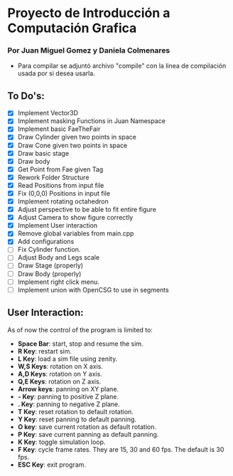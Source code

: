 # Proyecto de Introducción a Computación Grafica
### Por Juan Miguel Gomez y Daniela Colmenares

- Para compilar se adjuntó archivo "compile" con la linea de compilación usada por si desea usarla.

## To Do's:
- [X] Implement Vector3D
- [X] Implement masking Functions in Juan Namespace
- [X] Implement basic FaeTheFair
- [X] Draw Cylinder given two points in space
- [X] Draw Cone given two points in space
- [X] Draw basic stage
- [X] Draw body
- [X] Get Point from Fae given Tag
- [X] Rework Folder Structure
- [X] Read Positions from input file
- [X] Fix (0,0,0) Positions in input file
- [X] Implement rotating octahedron
- [X] Adjust perspective to be able to fit entire figure
- [X] Adjust Camera to show figure correctly
- [X] Implement User interaction
- [X] Remove global variables from main.cpp
- [X] Add configurations
- [ ] Fix Cylinder function.
- [ ] Adjust Body and Legs scale
- [ ] Draw Stage (properly)
- [ ] Draw Body (properly)
- [ ] Implement right click menu.
- [ ] Implement union with OpenCSG to use in segments

## User Interaction:

   As of now the control of the program is limited to:
-  **Space Bar**: start, stop and resume the sim.
-  **R Key**: restart sim.
-  **L Key**: load a sim file using zenity.
-  **W,S Keys**: rotation on X axis.
-  **A,D Keys**: rotation on Y axis.
-  **Q,E Keys**: rotation on Z axis.
-  **Arrow keys**: panning on XY plane.
-  **- Key**: panning to positive Z plane.
-  **. Key**: panning to negative Z plane.
-  **T Key**: reset rotation to default rotation.
-  **Y Key**: reset panning to default panning.
-  **O key**: save current rotation as default rotation.
-  **P Key**: save current panning as default panning.
-  **K Key**: toggle simulation loop.
-  **F Key**: cycle frame rates. They are 15, 30 and 60 fps. The default is 30 fps.
-  **ESC Key**: exit program.
